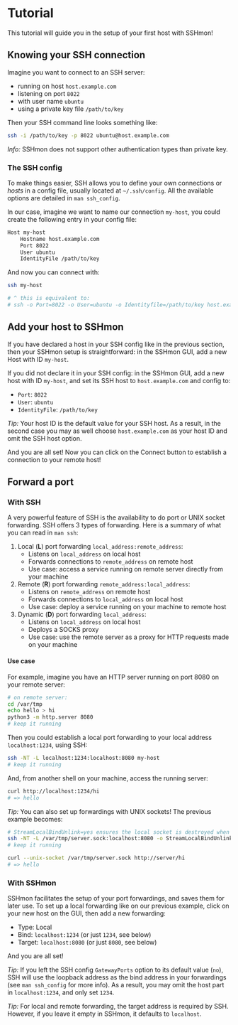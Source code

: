 # Tutorial

This tutorial will guide you in the setup of your first host with SSHmon!

## Knowing your SSH connection

Imagine you want to connect to an SSH server:

- running on host `host.example.com`
- listening on port `8022`
- with user name `ubuntu`
- using a private key file `/path/to/key`

Then your SSH command line looks something like:

```bash
ssh -i /path/to/key -p 8022 ubuntu@host.example.com
```

*Info:* SSHmon does not support other authentication types than private key.

### The SSH config

To make things easier, SSH allows you to define your own connections or *hosts* in a config file, usually located at `~/.ssh/config`. All the available options are detailed in `man ssh_config`.

In our case, imagine we want to name our connection `my-host`, you could create the following entry in your config file:

```bash
Host my-host
    Hostname host.example.com
    Port 8022
    User ubuntu
    IdentityFile /path/to/key
```

And now you can connect with:

```bash
ssh my-host

# ^ this is equivalent to:
# ssh -o Port=8022 -o User=ubuntu -o Identityfile=/path/to/key host.example.com
```

## Add your host to SSHmon

If you have declared a host in your SSH config like in the previous section, then your SSHmon setup is straightforward: in the SSHmon GUI, add a new Host with ID `my-host`.

If you did not declare it in your SSH config: in the SSHmon GUI, add a new host with ID `my-host`, and set its SSH host to `host.example.com` and config to:

- `Port`: `8022`
- `User`: `ubuntu`
- `IdentityFile`: `/path/to/key`

*Tip:* Your host ID is the default value for your SSH host. As a result, in the second case you may as well choose `host.example.com` as your host ID and omit the SSH host option.

And you are all set! Now you can click on the Connect button to establish a connection to your remote host!

## Forward a port

### With SSH

A very powerful feature of SSH is the availability to do port or UNIX socket forwarding. SSH offers 3 types of forwarding. Here is a summary of what you can read in `man ssh`:

1. Local (**L**) port forwarding `local_address:remote_address`:
    - Listens on `local_address` on local host
    - Forwards connections to `remote_address` on remote host
    - Use case: access a service running on remote server directly from your machine
1. Remote (**R**) port forwarding `remote_address:local_address`:
    - Listens on `remote_address` on remote host
    - Forwards connections to `local_address` on local host
    - Use case: deploy a service running on your machine to remote host
1. Dynamic (**D**) port forwarding `local_address`:
    - Listens on `local_address` on local host
    - Deploys a SOCKS proxy
    - Use case: use the remote server as a proxy for HTTP requests made on your machine

#### Use case

For example, imagine you have an HTTP server running on port 8080 on your remote server:

```bash
# on remote server:
cd /var/tmp
echo hello > hi
python3 -m http.server 8080
# keep it running
```

Then you could establish a local port forwarding to your local address `localhost:1234`, using SSH:

```bash
ssh -NT -L localhost:1234:localhost:8080 my-host
# keep it running
```

And, from another shell on your machine, access the running server:

```bash
curl http://localhost:1234/hi
# => hello
```

*Tip:* You can also set up forwardings with UNIX sockets! The previous example becomes:

```bash
# StreamLocalBindUnlink=yes ensures the local socket is destroyed when SSH is killed
ssh -NT -L /var/tmp/server.sock:localhost:8080 -o StreamLocalBindUnlink=yes my-host
# keep it running
```

```bash
curl --unix-socket /var/tmp/server.sock http://server/hi
# => hello
```

### With SSHmon

SSHmon facilitates the setup of your port forwardings, and saves them for later use. To set up a local forwarding like on our previous example, click on your new host on the GUI, then add a new forwarding:

- Type: Local
- Bind: `localhost:1234` (or just `1234`, see below)
- Target: `localhost:8080` (or just `8080`, see below)

And you are all set!

*Tip:* If you left the SSH config `GatewayPorts` option to its default value (`no`), SSH will use the loopback address as the bind address in your forwardings (see `man ssh_config` for more info). As a result, you may omit the host part in `localhost:1234`, and only set `1234`.

*Tip:* For local and remote forwarding, the target address is required by SSH. However, if you leave it empty in SSHmon, it defaults to `localhost`.
